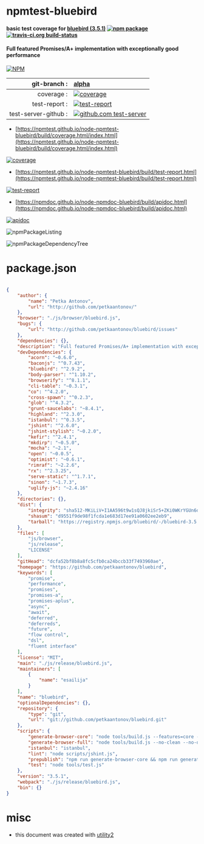 # npmtest-bluebird

#### basic test coverage for  [bluebird (3.5.1)](https://github.com/petkaantonov/bluebird)  [![npm package](https://img.shields.io/npm/v/npmtest-bluebird.svg?style=flat-square)](https://www.npmjs.org/package/npmtest-bluebird) [![travis-ci.org build-status](https://api.travis-ci.org/npmtest/node-npmtest-bluebird.svg)](https://travis-ci.org/npmtest/node-npmtest-bluebird)

#### Full featured Promises/A+ implementation with exceptionally good performance

[![NPM](https://nodei.co/npm/bluebird.png?downloads=true&downloadRank=true&stars=true)](https://www.npmjs.com/package/bluebird)

| git-branch : | [alpha](https://github.com/npmtest/node-npmtest-bluebird/tree/alpha)|
|--:|:--|
| coverage : | [![coverage](https://npmtest.github.io/node-npmtest-bluebird/build/coverage.badge.svg)](https://npmtest.github.io/node-npmtest-bluebird/build/coverage.html/index.html)|
| test-report : | [![test-report](https://npmtest.github.io/node-npmtest-bluebird/build/test-report.badge.svg)](https://npmtest.github.io/node-npmtest-bluebird/build/test-report.html)|
| test-server-github : | [![github.com test-server](https://npmtest.github.io/node-npmtest-bluebird/GitHub-Mark-32px.png)](https://npmtest.github.io/node-npmtest-bluebird/build/app) || build-artifacts : | [![build-artifacts](https://npmtest.github.io/node-npmtest-bluebird/glyphicons_144_folder_open.png)](https://github.com/npmtest/node-npmtest-bluebird/tree/gh-pages/build)|

- [https://npmtest.github.io/node-npmtest-bluebird/build/coverage.html/index.html](https://npmtest.github.io/node-npmtest-bluebird/build/coverage.html/index.html)

[![coverage](https://npmtest.github.io/node-npmtest-bluebird/build/screenshot.buildCi.browser.%252Ftmp%252Fbuild%252Fcoverage.lib.html.png)](https://npmtest.github.io/node-npmtest-bluebird/build/coverage.html/index.html)

- [https://npmtest.github.io/node-npmtest-bluebird/build/test-report.html](https://npmtest.github.io/node-npmtest-bluebird/build/test-report.html)

[![test-report](https://npmtest.github.io/node-npmtest-bluebird/build/screenshot.buildCi.browser.%252Ftmp%252Fbuild%252Ftest-report.html.png)](https://npmtest.github.io/node-npmtest-bluebird/build/test-report.html)

- [https://npmdoc.github.io/node-npmdoc-bluebird/build/apidoc.html](https://npmdoc.github.io/node-npmdoc-bluebird/build/apidoc.html)

[![apidoc](https://npmdoc.github.io/node-npmdoc-bluebird/build/screenshot.buildCi.browser.%252Ftmp%252Fbuild%252Fapidoc.html.png)](https://npmdoc.github.io/node-npmdoc-bluebird/build/apidoc.html)

![npmPackageListing](https://npmtest.github.io/node-npmtest-bluebird/build/screenshot.npmPackageListing.svg)

![npmPackageDependencyTree](https://npmtest.github.io/node-npmtest-bluebird/build/screenshot.npmPackageDependencyTree.svg)



# package.json

```json

{
    "author": {
        "name": "Petka Antonov",
        "url": "http://github.com/petkaantonov/"
    },
    "browser": "./js/browser/bluebird.js",
    "bugs": {
        "url": "http://github.com/petkaantonov/bluebird/issues"
    },
    "dependencies": {},
    "description": "Full featured Promises/A+ implementation with exceptionally good performance",
    "devDependencies": {
        "acorn": "~0.6.0",
        "baconjs": "^0.7.43",
        "bluebird": "^2.9.2",
        "body-parser": "^1.10.2",
        "browserify": "^8.1.1",
        "cli-table": "~0.3.1",
        "co": "^4.2.0",
        "cross-spawn": "^0.2.3",
        "glob": "^4.3.2",
        "grunt-saucelabs": "~8.4.1",
        "highland": "^2.3.0",
        "istanbul": "^0.3.5",
        "jshint": "^2.6.0",
        "jshint-stylish": "~0.2.0",
        "kefir": "^2.4.1",
        "mkdirp": "~0.5.0",
        "mocha": "~2.1",
        "open": "~0.0.5",
        "optimist": "~0.6.1",
        "rimraf": "~2.2.6",
        "rx": "^2.3.25",
        "serve-static": "^1.7.1",
        "sinon": "~1.7.3",
        "uglify-js": "~2.4.16"
    },
    "directories": {},
    "dist": {
        "integrity": "sha512-MKiLiV+I1AA596t9w1sQJ8jkiSr5+ZKi0WKrYGUn6d1Fx+Ij4tIj+m2WMQSGczs5jZVxV339chE8iwk6F64wjA==",
        "shasum": "d9551f9de98f1fcda1e683d17ee91a0602ee2eb9",
        "tarball": "https://registry.npmjs.org/bluebird/-/bluebird-3.5.1.tgz"
    },
    "files": [
        "js/browser",
        "js/release",
        "LICENSE"
    ],
    "gitHead": "dcfa52bf8b8a8fc5cfb0ca24bccb33f7493960ae",
    "homepage": "https://github.com/petkaantonov/bluebird",
    "keywords": [
        "promise",
        "performance",
        "promises",
        "promises-a",
        "promises-aplus",
        "async",
        "await",
        "deferred",
        "deferreds",
        "future",
        "flow control",
        "dsl",
        "fluent interface"
    ],
    "license": "MIT",
    "main": "./js/release/bluebird.js",
    "maintainers": [
        {
            "name": "esailija"
        }
    ],
    "name": "bluebird",
    "optionalDependencies": {},
    "repository": {
        "type": "git",
        "url": "git://github.com/petkaantonov/bluebird.git"
    },
    "scripts": {
        "generate-browser-core": "node tools/build.js --features=core --no-debug --release --zalgo --browser --minify && mv js/browser/bluebird.js js/browser/bluebird.core.js && mv js/browser/bluebird.min.js js/browser/bluebird.core.min.js",
        "generate-browser-full": "node tools/build.js --no-clean --no-debug --release --browser --minify",
        "istanbul": "istanbul",
        "lint": "node scripts/jshint.js",
        "prepublish": "npm run generate-browser-core && npm run generate-browser-full",
        "test": "node tools/test.js"
    },
    "version": "3.5.1",
    "webpack": "./js/release/bluebird.js",
    "bin": {}
}
```



# misc
- this document was created with [utility2](https://github.com/kaizhu256/node-utility2)
